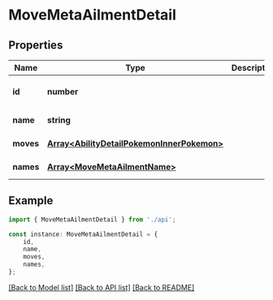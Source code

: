 # MoveMetaAilmentDetail


## Properties

Name | Type | Description | Notes
------------ | ------------- | ------------- | -------------
**id** | **number** |  | [readonly] [default to undefined]
**name** | **string** |  | [default to undefined]
**moves** | [**Array&lt;AbilityDetailPokemonInnerPokemon&gt;**](AbilityDetailPokemonInnerPokemon.md) |  | [default to undefined]
**names** | [**Array&lt;MoveMetaAilmentName&gt;**](MoveMetaAilmentName.md) |  | [default to undefined]

## Example

```typescript
import { MoveMetaAilmentDetail } from './api';

const instance: MoveMetaAilmentDetail = {
    id,
    name,
    moves,
    names,
};
```

[[Back to Model list]](../README.md#documentation-for-models) [[Back to API list]](../README.md#documentation-for-api-endpoints) [[Back to README]](../README.md)
